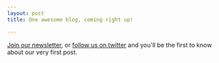 ```yaml
---
layout: post
title: One awesome blog, coming right up!

---
```


<a href="http://minervafoundry.com/newsletter/">Join our newsletter</a>, or <a href="https://twitter.com/MinervaFoundry">follow us on twitter</a> and you'll be the first to know about our very first post.